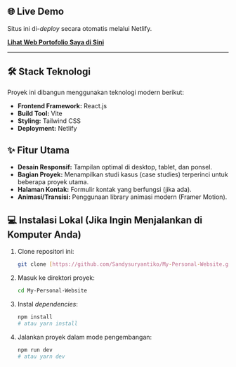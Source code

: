 ## 🌐 Live Demo
Situs ini di-*deploy* secara otomatis melalui Netlify.

**[Lihat Web Portofolio Saya di Sini](sanisco.netlify.app)**

---

## 🛠️ Stack Teknologi
Proyek ini dibangun menggunakan teknologi modern berikut:

* **Frontend Framework:** React.js
* **Build Tool:** Vite
* **Styling:** Tailwind CSS 
* **Deployment:** Netlify

## ✨ Fitur Utama
* **Desain Responsif:** Tampilan optimal di desktop, tablet, dan ponsel.
* **Bagian Proyek:** Menampilkan studi kasus (case studies) terperinci untuk beberapa proyek utama.
* **Halaman Kontak:** Formulir kontak yang berfungsi (jika ada).
* **Animasi/Transisi:** Penggunaan library animasi modern (Framer Motion).

## 💻 Instalasi Lokal (Jika Ingin Menjalankan di Komputer Anda)

1.  Clone repositori ini:
    ```bash
    git clone [https://github.com/Sandysuryantiko/My-Personal-Website.git](https://github.com/Sandysuryantiko/My-Personal-Website.git)
    ```
2.  Masuk ke direktori proyek:
    ```bash
    cd My-Personal-Website
    ```
3.  Instal *dependencies*:
    ```bash
    npm install
    # atau yarn install
    ```
4.  Jalankan proyek dalam mode pengembangan:
    ```bash
    npm run dev
    # atau yarn dev
    ```